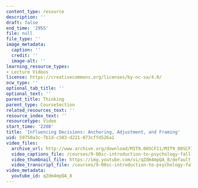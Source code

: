 ```yaml
---
content_type: resource
description: ''
draft: false
end_time: '2955'
file: null
file_type: ''
image_metadata:
  caption: ''
  credit: ''
  image-alt: ''
learning_resource_types:
- Lecture Videos
license: https://creativecommons.org/licenses/by-nc-sa/4.0/
ocw_type: ''
optional_tab_title: ''
optional_text: ''
parent_title: Thinking
parent_type: CourseSection
related_resources_text: ''
resource_index_text: ''
resourcetype: Video
start_time: '2208'
title: 'Influencing Decisions: Anchoring, Adjustment, and Framing'
uid: 59750a3c-7b1d-c503-d221-073cffd526a1
video_files:
  archive_url: http://www.archive.org/download/MIT9.00SCF11/MIT9_00SCF11_lec13_300k.mp4
  video_captions_file: /courses/9-00sc-introduction-to-psychology-fall-2011/972aff92e3275f858a9bac218d9ca635_qZdm4mpQA_8.vtt
  video_thumbnail_file: https://img.youtube.com/vi/qZdm4mpQA_8/default.jpg
  video_transcript_file: /courses/9-00sc-introduction-to-psychology-fall-2011/b6a7b49fa886da0061805757ba20ef97_qZdm4mpQA_8.pdf
video_metadata:
  youtube_id: qZdm4mpQA_8
---
```

